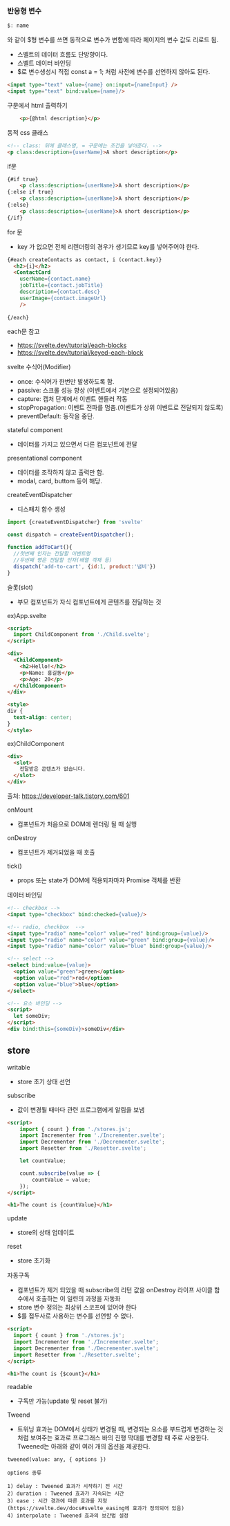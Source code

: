 ### 반응형 변수
```js
$: name
```
와 같이 $형 변수를 쓰면 동적으로 변수가 변함에 따라 페이지의 변수 값도 리로드 됨.

- 스벨트의 데이터 흐름도 단방향이다. 
- 스벨트 데이터 바인딩
- $로 변수생성시 직접 const a = 1; 처럼 사전에 변수를 선언하지 않아도 된다.
```html
<input type="text" value={name} on:input={nameInput} />
<input type="text" bind:value={name}/>
```

구문에서 html 출력하기
```html
    <p>{@html description}</p>
```

동적 css 클래스
```html
<!-- class: 뒤에 클래스명, = 구문에는 조건을 넣어준다. -->
<p class:description={userName}>A short description</p>
```

  if문
```html
{#if true}
    <p class:description={userName}>A short description</p>
{:else if true}
    <p class:description={userName}>A short description</p>
{:else}
    <p class:description={userName}>A short description</p>
{/if}
```

for 문
- key 가 없으면 전체 리렌더링의 경우가 생기므로 key를 넣어주어야 한다.

```html
{#each createContacts as contact, i (contact.key)}
  <h2>{i}</h2>
  <ContactCard 
  	userName={contact.name} 
	jobTitle={contact.jobTitle} 
	description={contact.desc} 
	userImage={contact.imageUrl} 
	/>
  
{/each}
```
each문 참고
  - https://svelte.dev/tutorial/each-blocks
  - https://svelte.dev/tutorial/keyed-each-block

svelte 수식어(Modifier)
- once: 수식어가 한번만 발생하도록 함.
-  passive: 스크롤 성능 향상 (이벤트에서 기본으로 설정되어있음)
-  capture: 캡처 단계에서 이벤트 핸들러 작동
-  stopPropagation: 이벤트 전파를 멈춤.(이벤트가 상위 이벤트로 전달되지 않도록)
-  preventDefault: 동작을 중단.

stateful component
- 데이터를 가지고 있으면서 다른 컴포넌트에 전달

presentational component
- 데이터를 조작하지 않고 출력만 함.
- modal, card, buttom 등이 해당. 

createEventDispatcher
- 디스패치 함수 생성
  
```js
import {createEventDispatcher} from 'svelte'

const dispatch = createEventDispatcher();

function addToCart(){
  //첫번째 인자는 전달할 이벤트명
  //두번째 명은 전달할 인자(배열 객채 등)
  dispatch('add-to-cart', {id:1, product:'냄비'})
}

```

슬롯(slot)
- 부모 컴포넌트가 자식 컴포넌트에게 콘텐츠를 전달하는 것

ex)App.svelte
```html
<script>
  import ChildComponent from './Child.svelte';
</script>

<div>
  <ChildComponent>
    <h2>Hello!</h2>
    <p>Name: 홍길동</p>
    <p>Age: 20</p>
  </ChildComponent>
</div>

<style>
div {
  text-align: center;
}
</style>
```
ex)ChildComponent
```html
<div>
  <slot>
    전달받은 콘텐츠가 없습니다.
  </slot>
</div>
```
출처: https://developer-talk.tistory.com/601

onMount
-  컴포넌트가 처음으로 DOM에 렌더링 될 때 실행

onDestroy
- 컴포넌트가 제거되었을 때 호출

tick()
- props 또는 state가 DOM에 적용되자마자 Promise 객체를 반환


데이터 바인딩
```html
<!-- checkbox -->
<input type="checkbox" bind:checked={value}/>

<!-- radio, checkbox  -->
<input type="radio" name="color" value="red" bind:group={value}/>
<input type="radio" name="color" value="green" bind:group={value}/>
<input type="radio" name="color" value="blue" bind:group={value}/>

<!-- select -->
<select bind:value={value}>
  <option value="green">green</option>
  <option value="red">red</option>
  <option value="blue">blue</option>
</select>

<!-- 요소 바인딩 -->
<script>
  let someDiv;
</script>
<div bind:this={someDiv}>someDiv</div>
```


## store
writable
- store 초기 상태 선언

subscribe
- 값이 변경될 때마다 관련 프로그램에게 알림을 보냄
```html
<script>
    import { count } from './stores.js';
    import Incrementer from './Incrementer.svelte';
    import Decrementer from './Decrementer.svelte';
    import Resetter from './Resetter.svelte';

    let countValue;

    count.subscribe(value => {
        countValue = value;
    });
</script>

<h1>The count is {countValue}</h1>

```

update
- store의 상태 업데이트
  

reset
- store 초기화

자동구독
- 컴포넌트가 제거 되었을 때 subscribe의 리턴 값을 onDestroy 라이프 사이클 함수에서 호출하는 이 일련의 과정을 자동화
- store 변수 정의는 최상위 스코프에 있어야 한다
- $를 접두사로 사용하는 변수를 선언할 수 없다.
```html
<script>
  import { count } from './stores.js';
  import Incrementer from './Incrementer.svelte';
  import Decrementer from './Decrementer.svelte';
  import Resetter from './Resetter.svelte';
</script>

<h1>The count is {$count}</h1>
```

readable
- 구독만 가능(update 및 reset 불가)

Tweend

- 트위닝 효과는 DOM에서 상태가 변경될 때, 변경되는 요소를 부드럽게 변경하는 것처럼 보여주는 효과로 프로그래스 바의 진행 막대를 변경할 때 주로 사용한다. Tweened는 아래와 같이 여러 개의 옵션을 제공한다.

 
```
tweened(value: any, { options })

options 종류

1) delay : Tweened 효과가 시작하기 전 시간
2) duration : Tweened 효과가 지속되는 시간
3) ease : 시간 경과에 따른 효과를 지정 (https://svelte.dev/docs#svelte_easing에 효과가 정의되어 있음)
4) interpolate : Tweened 효과의 보간법 설정
```